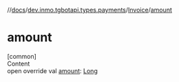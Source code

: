 //[docs](../../../index.md)/[dev.inmo.tgbotapi.types.payments](../index.md)/[Invoice](index.md)/[amount](amount.md)



# amount  
[common]  
Content  
open override val [amount](amount.md): [Long](https://kotlinlang.org/api/latest/jvm/stdlib/kotlin/-long/index.html)  



